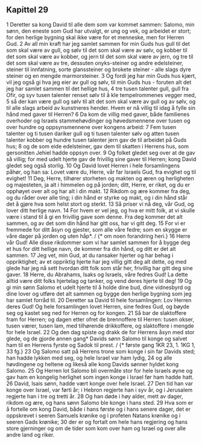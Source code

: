 ## Kapittel 29

1 Deretter sa kong David til alle dem som var kommet sammen: Salomo, min sønn, den eneste som Gud har utvalgt, er ung og vek, og arbeidet er stort; for den herlige bygning skal ikke være for et menneske, men for Herren Gud.
2 Av all min kraft har jeg samlet sammen for min Guds hus gull til det som skal være av gull, og sølv til det som skal være av sølv, og kobber til det som skal være av kobber, og jern til det som skal være av jern, og tre til det som skal være av tre, dessuten onyks-steiner og andre edelsteiner, steiner til innfatning, sorte glanssteiner og brokete steiner - alle slags dyre steiner og en mengde marmorsteiner.
3 Og fordi jeg har min Guds hus kjært, vil jeg også gi hva jeg eier av gull og sølv, til min Guds hus - foruten alt det jeg har samlet sammen til det hellige hus,
4 tre tusen talenter gull, gull fra Ofir, og syv tusen talenter renset sølv til å kle tempelrommenes vegger med,
5 så der kan være gull og sølv til alt det som skal være av gull og av sølv, og til alle slags arbeid av kunstneres hender. Hvem er nå villig til idag å fylle sin hånd med gaver til Herren?
6 Da kom de villig med gaver, både familienes overhoder og Israels stammehøvdinger og høvedsmennene over tusen og over hundre og oppsynsmennene over kongens arbeid:
7 Fem tusen talenter og ti tusen dariker gull og ti tusen talenter sølv og atten tusen talenter kobber og hundre tusen talenter jern gav de til arbeidet på Guds hus;
8 og de som eide edelsteiner, gav dem til skatten i Herrens hus, som gersonitten Jehiel hadde oppsyn over.
9 Og folket gledet seg over at de gav så villig; for med udelt hjerte gav de frivillig sine gaver til Herren; kong David gledet seg også storlig.
10 Og David lovet Herren i hele forsamlingens påhør, og han sa: Lovet være du, Herre, vår far Israels Gud, fra evighet og til evighet!
11 Deg, Herre, tilhører storheten og makten og æren og herligheten og majesteten, ja alt i himmelen og på jorden; ditt, Herre, er riket, og du er opphøyet over alt og har alt i din makt.
12 Rikdom og ære kommer fra deg, og du råder over alle ting; i din hånd er styrke og makt, og i din hånd står det å gjøre hva som helst stort og sterkt.
13 Så priser vi nå deg, vår Gud, og lover ditt herlige navn.
14 For hvem er vel jeg, og hva er mitt folk, at vi skulle være i stand til å gi en frivillig gave som denne. Fra deg kommer det alt sammen, og av det som din hånd har gitt oss, har vi gitt deg.
15 For vi er fremmede for ditt åsyn og gjester, som alle våre fedre; som en skygge er våre dager på jorden og uten håp*. / {* om noen forandring heri.}
16 Herre vår Gud! Alle disse rikdommer som vi har samlet sammen for å bygge deg et hus for ditt hellige navn, de kommer fra din hånd, og ditt er det alt sammen.
17 Jeg vet, min Gud, at du ransaker hjerter og har behag i oppriktighet; av et oppriktig hjerte har jeg villig gitt deg alt dette, og med glede har jeg nå sett hvordan ditt folk som står her, frivillig har gitt deg sine gaver.
18 Herre, du Abrahams, Isaks og Israels, våre fedres Gud! La dette alltid være ditt folks hjertelag og tanker, og vend deres hjerte til deg!
19 Og gi min sønn Salomo et udelt hjerte til å holde dine bud, dine vidnesbyrd og dine lover og utføre det alt sammen og bygge den herlige bygning som jeg har samlet forråd til.
20 Deretter sa David til hele forsamlingen: Lov Herren deres Gud! Og hele forsamlingen lovet Herren, sine fedres Gud, og bøyde seg og kastet seg ned for Herren og for kongen.
21 Så bar de slaktoffere fram for Herren; og dagen etter ofret de brennoffere til Herren: tusen okser, tusen værer, tusen lam, med tilhørende drikkoffere, og slaktoffere i mengde for hele Israel.
22 Og den dag spiste og drakk de for Herrens åsyn med stor glede, og de gjorde annen gang* Davids sønn Salomo til konge og salvet ham til en Herrens fyrste og Sadok til prest. / {* første gang 1KR 23, 1. 1KG 1, 33 fg.}
23 Og Salomo satt på Herrens trone som konge i sin far Davids sted; han hadde lykken med seg, og hele Israel var ham lydig,
24 og alle høvdingene og heltene og likeså alle kong Davids sønner hyldet kong Salomo.
25 Og Herren lot Salomo bli overmåte stor for hele Israels øyne og gav ham en kongelig herlighet som ingen konge i Israel før ham hadde hatt.
26 David, Isais sønn, hadde vært konge over hele Israel.
27 Den tid han var konge over Israel, var førti år; i Hebron regjerte han i syv år, og i Jerusalem regjerte han i tre og tretti år.
28 Og han døde i høy alder, mett av dager, rikdom og ære, og hans sønn Salomo ble konge i hans sted.
29 Hva som er å fortelle om kong David, både i hans første og i hans senere dager, det er oppskrevet i seeren Samuels krønike og i profeten Natans krønike og i seeren Gads krønike;
30 der er og fortalt om hele hans regjering og hans store gjerninger og om de tider som kom over ham og Israel og over alle andre land og riker.
